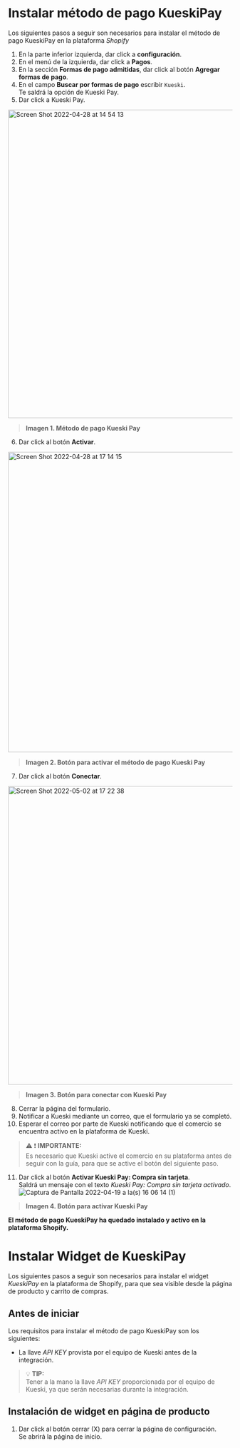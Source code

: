 # Instalar método de pago KueskiPay
Los siguientes pasos a seguir son necesarios para instalar el método de pago KueskiPay en la plataforma _Shopify_

1. En la parte inferior izquierda, dar click a **configuración**.
2. En el menú de la izquierda, dar click a **Pagos**.
3. En la sección **Formas de pago admitidas**, dar click al botón **Agregar formas de pago**.
4. En el campo **Buscar por formas de pago** escribir `Kueski`. <br>
Te saldrá la opción de Kueski Pay.
5. Dar click a Kueski Pay.
<img width="692" alt="Screen Shot 2022-04-28 at 14 54 13" src="https://user-images.githubusercontent.com/101224062/167010043-460876c3-7333-4e39-b07e-ab9dd91ea395.png">

> **Imagen 1. Método de pago Kueski Pay**

6. Dar click al botón **Activar**.
<img width="674" alt="Screen Shot 2022-04-28 at 17 14 15" src="https://user-images.githubusercontent.com/101224062/167010449-b2450c33-2234-469d-8f61-44c95b590a8d.png">

> **Imagen 2. Botón para activar el método de pago Kueski Pay**

7. Dar click al botón **Conectar**.
<img width="670" alt="Screen Shot 2022-05-02 at 17 22 38" src="https://user-images.githubusercontent.com/101224062/167010602-5cbd4c32-8b0e-49a3-8b1e-8374c7ebd704.png">

> **Imagen 3. Botón para conectar con Kueski Pay**

8. Cerrar la página del formulario.
9. Notificar a Kueski mediante un correo, que el formulario ya se completó. 
10. Esperar el correo por parte de Kueski notificando que el comercio se encuentra activo en la plataforma de Kueski.
> :warning: :heavy_exclamation_mark: **IMPORTANTE:**  
> Es necesario que Kueski active el comercio en su plataforma antes de seguir con la guía, para que se active el botón del siguiente paso. 

11. Dar click al botón **Activar Kueski Pay: Compra sin tarjeta**. <br>
Saldrá un mensaje con el texto _Kueski Pay: Compra sin tarjeta activado_.
![Captura de Pantalla 2022-04-19 a la(s) 16 06 14 (1)](https://user-images.githubusercontent.com/101224062/167011659-a1f04479-6e24-4819-8d95-95e88461937d.png)

> **Imagen 4. Botón para activar Kueski Pay**

**El método de pago KueskiPay ha quedado instalado y activo en la plataforma Shopify.**

# Instalar Widget de KueskiPay
Los siguientes pasos a seguir son necesarios para instalar el widget _KueskiPay_ en la plataforma de Shopify, para que sea visible desde la página de producto y carrito de compras.

## Antes de iniciar
Los requisitos para instalar el método de pago KueskiPay son los siguientes:

- La llave _API KEY_ provista por el equipo de Kueski antes de la integración. 

> :bulb: **TIP:**  
> Tener a la mano la llave _API KEY_ proporcionada por el equipo de Kueski, ya que serán necesarias durante la integración. 

## Instalación de widget en página de producto

1. Dar click al botón cerrar (X) para cerrar la página de configuración. <br>
Se abrirá la página de inicio. 

